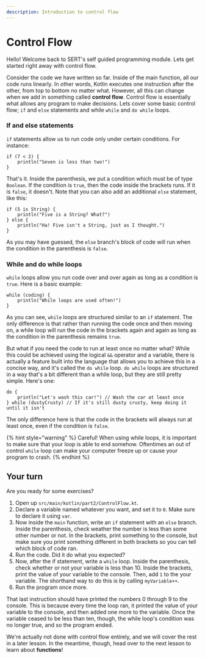 ```yaml
---
description: Introduction to control flow
---
```


# Control Flow

Hello! Welcome back to SERT's self guided programming module. Lets get started right away with control flow.

Consider the code we have written so far. Inside of the main function, all our code runs linearly. In other words, Kotlin executes one instruction after the other, from top to bottom no matter what. However, all this can change when we add in something called **control flow**. Control flow is essentially what allows any program to make decisions. Lets cover some basic control flow; `if` and `else` statements and while `while` and `do while` loops.

### If and else statements

`if` statements allow us to run code only under certain conditions. For instance:

```text
if (7 < 2) {
    println("Seven is less than two!")
}
```

That's it. Inside the parenthesis, we put a condition which must be of type `Boolean`. If the condition is `true`, then the code inside the brackets runs. If it is `false`, it doesn't. Note that you can also add an additional `else` statement, like this:

```text
if (5 is String) {
    println("Five is a String? What?")
} else {
    println("Ha! Five isn't a String, just as I thought.")
}
```

As you may have guessed, the `else` branch's block of code will run when the condition in the parenthesis is `false`.

### While and do while loops

`while` loops allow you run code over and over again as long as a condition is `true`. Here is a basic example:

```text
while (coding) {
    println("While loops are used often!")
}
```

As you can see, `while` loops are structured similar to an `if` statement. The only difference is that rather than running the code once and then moving on, a while loop will run the code in the brackets again and again as long as the condition in the parenthesis remains `true`.

But what if you need the code to run at least once no matter what? While this could be achieved using the logical `&&` operator and a variable, there is actually a feature built into the language that allows you to achieve this in a concise way, and it's called the `do while` loop. `do while` loops are structured in a way  that's a bit different than a while loop, but they are still pretty simple. Here's one:

```text
do {
    println("Let's wash this car!") // Wash the car at least once
} while (dustyCrusty) // If it's still dusty crusty, keep doing it until it isn't
```

The only difference here is that the code in the brackets will always run at least once, even if the condition is `false`.

{% hint style="warning" %}
Careful! When using while loops, it is important to make sure that your loop is able to end somehow. Oftentimes an out of control `while` loop can make your computer freeze up or cause your program to crash.
{% endhint %}

## Your turn

Are you ready for some exercises?

1. Open up `src/main/kotlin/part2/ControlFlow.kt`.
2. Declare a variable named whatever you want, and set it to `0`. Make sure to declare it using `var`.
3. Now inside the `main` function, write an `if` statement with an `else` branch. Inside the parenthesis, check weather the number is less than some other number or not. In the brackets, print something to the console, but make sure you print something different in both brackets so you can tell which block of code ran.
4. Run the code. Did it do what you expected?
5. Now, after the if statement, write a `while` loop. Inside the parenthesis, check whether or not your variable is less than 10. Inside the brackets, print the value of your variable to the console. Then, add `1` to the your variable. The shorthand way to do this is by calling `myVariable++`.
6. Run the program once more.

That last instruction should have printed the numbers 0 through 9 to the console. This is because every time the loop ran, it printed the value of your variable to the console, and then added one more to the variable. Once the variable ceased to be less than ten, though, the while loop's condition was no longer true, and so the program ended.

We're actually not done with control flow entirely, and we will cover the rest in a later lesson. In the meantime, though, head over to the next lesson to learn about **functions**!



